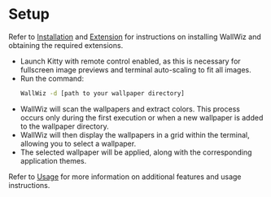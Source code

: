 # Setup  

Refer to [Installation](#) and [Extension](#) for instructions on installing WallWiz and obtaining the required extensions.  

- Launch Kitty with remote control enabled, as this is necessary for fullscreen image previews and terminal auto-scaling to fit all images.  
- Run the command:  
  ```bash  
  WallWiz -d [path to your wallpaper directory]  
  ```  
- WallWiz will scan the wallpapers and extract colors. This process occurs only during the first execution or when a new wallpaper is added to the wallpaper directory.  
- WallWiz will then display the wallpapers in a grid within the terminal, allowing you to select a wallpaper.  
- The selected wallpaper will be applied, along with the corresponding application themes.  

Refer to [Usage](https://github.com/5hubham5ingh/WallWiz/blob/dev/docs/Usage.md) for more information on additional features and usage instructions.


